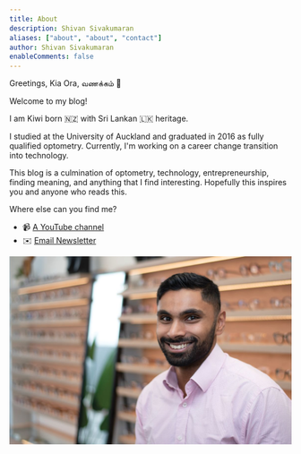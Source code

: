 ```yaml
---
title: About
description: Shivan Sivakumaran
aliases: ["about", "about", "contact"]
author: Shivan Sivakumaran
enableComments: false
---
```

Greetings, Kia Ora, வணக்கம் 👋

Welcome to my blog!

I am Kiwi born 🇳🇿 with Sri Lankan 🇱🇰 heritage.

I studied at the University of Auckland and graduated in 2016 as fully qualified optometry. Currently, I'm working on a career change transition into technology.

This blog is a culmination of optometry, technology, entrepreneurship, finding meaning, and anything that I find interesting. Hopefully this inspires you and anyone who reads this.

Where else can you find me?

- 📹 [A YouTube channel](https://youtube.com/c/shivansivakumaran)
- ✉️ [Email Newsletter](https://email.shivansivakumaran.com)

![me](images/shivan-sivakumaran.jpg)
